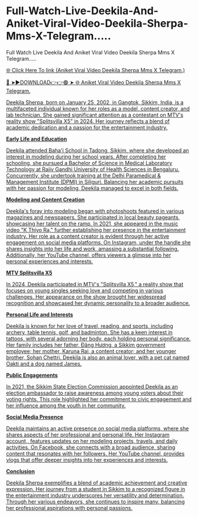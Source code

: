 # Full-Watch-Live-Deekila-And-Aniket-Viral-Video-Deekila-Sherpa-Mms-X-Telegram.....
Full Watch Live Deekila And Aniket Viral Video Deekila Sherpa Mms X Telegram.....

<a href="https://cloudmedia24.com/rtetr5356"> 🌐 Click Here To link (Aniket Viral Video Deekila Sherpa Mms X Telegram.)

🔴 ➤►DOWNLOAD👉👉🟢 ➤  <a href="https://cloudmedia24.com/rtetr5356"> 🌐 Aniket Viral Video Deekila Sherpa Mms X Telegram.

Deekila Sherpa, born on January 25, 2002, in Gangtok, Sikkim, India, is a multifaceted individual known for her roles as a model, content creator, and lab technician. She gained significant attention as a contestant on MTV's reality show "Splitsvilla X5" in 2024. Her journey reflects a blend of academic dedication and a passion for the entertainment industry.

**Early Life and Education**

Deekila attended Baha'i School in Tadong, Sikkim, where she developed an interest in modeling during her school years. After completing her schooling, she pursued a Bachelor of Science in Medical Laboratory Technology at Rajiv Gandhi University of Health Sciences in Bengaluru. Concurrently, she undertook training at the Delhi Paramedical & Management Institute (DPMI) in Siliguri. Balancing her academic pursuits with her passion for modeling, Deekila managed to excel in both fields.

**Modeling and Content Creation**

Deekila's foray into modeling began with photoshoots featured in various magazines and newspapers. She participated in local beauty pageants, showcasing her talent on the ramp. In 2021, she appeared in the music video "K Thiyo Ra," further establishing her presence in the entertainment industry. Her role as a content creator is evident through her active engagement on social media platforms. On Instagram, under the handle  she shares insights into her life and work, amassing a substantial following. Additionally, her YouTube channel,  offers viewers a glimpse into her personal experiences and interests.

**MTV Splitsvilla X5**

In 2024, Deekila participated in MTV's "Splitsvilla X5," a reality show that focuses on young singles seeking love and competing in various challenges. Her appearance on the show brought her widespread recognition and showcased her dynamic personality to a broader audience.

**Personal Life and Interests**

Deekila is known for her love of travel, reading, and sports, including archery, table tennis, golf, and badminton. She has a keen interest in tattoos, with several adorning her body, each holding personal significance. Her family includes her father, Đăng Hương, a Sikkim government employee; her mother, Karuna Rai, a content creator; and her younger brother, Sohan Chettri. Deekila is also an animal lover, with a pet cat named Oakti and a dog named James.

**Public Engagements**

In 2021, the Sikkim State Election Commission appointed Deekila as an election ambassador to raise awareness among young voters about their voting rights. This role highlighted her commitment to civic engagement and her influence among the youth in her community.

**Social Media Presence**

Deekila maintains an active presence on social media platforms, where she shares aspects of her professional and personal life. Her Instagram account,, features updates on her modeling projects, travels, and daily activities. On Facebook, she connects with a broad audience, sharing content that resonates with her followers. Her YouTube channel,  provides vlogs that offer deeper insights into her experiences and interests.

**Conclusion**

Deekila Sherpa exemplifies a blend of academic achievement and creative expression. Her journey from a student in Sikkim to a recognized figure in the entertainment industry underscores her versatility and determination. Through her various endeavors, she continues to inspire many, balancing her professional aspirations with personal passions.


 
